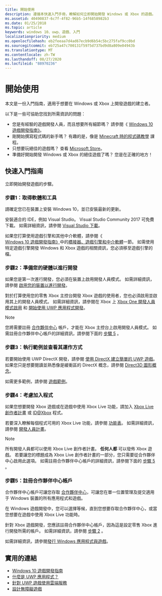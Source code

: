 ```yaml
---
title: 開始使用
description: 遵循本快速入門手冊，瞭解如何立即開始開發 Windows 或 Xbox 的遊戲。
ms.assetid: 40490837-6c7f-4f82-96b5-14f6858982b3
ms.date: 01/25/2018
ms.topic: article
keywords: windows 10、uwp、遊戲、入門
localizationpriority: medium
ms.openlocfilehash: eb2feeaa7d4ad67ecb9d6b54c5bc275faf9cc0bd
ms.sourcegitcommit: eb725a47c700131f5975d737bd9d8a809e04943b
ms.translationtype: MT
ms.contentlocale: zh-TW
ms.lasthandoff: 08/27/2020
ms.locfileid: "88970236"
---
```

# <a name="getting-started"></a>開始使用

本文是一份入門指南，適用于想要在 Windows 或 Xbox 上開發遊戲的建立者。 

以下是一些可協助您找到所需資訊的問題：
* 您是有經驗的遊戲開發人員，而且想要所有細節嗎？ 請參閱《 [Windows 10 遊戲開發指南》](e2e.md)。
* 剛開始撰寫程式碼的新手嗎？ 有趣的是，像是 [Minecraft 時的程式碼教學](https://code.org/minecraft) 課程。
* 只想要玩絕佳的遊戲嗎？ 查看 [Microsoft Store](https://www.microsoft.com/store)。
* 準備好開始開發 Windows 或 Xbox 的絕佳遊戲了嗎？  您是在正確的地方！

## <a name="quick-start-guide"></a>快速入門指南

立即開始開發遊戲的步驟。

### <a name="step-1-get-the-software-and-tools"></a>步驟1：取得軟體和工具

請確定您已在裝置上安裝 Windows 10，並已安裝最新的更新。

安裝適合的 IDE，例如 Visual Studio。 Visual Studio Community 2017 可免費下載。 如需詳細資訊，請參閱 [Visual Studio 下載](https://visualstudio.microsoft.com/downloads/)。

如果您打算使用遊戲引擎和其他中介軟體，請參閱《 [Windows 10 遊戲開發指南》](e2e.md)中的[橋接器、遊戲引擎和中介軟體](e2e.md#bridges-game-engines-and-middleware)一節。 如需使用特定遊戲引擎開發 Windows 和 Xbox 遊戲的相關資訊，您必須移至遊戲引擎的檔。

### <a name="step-2-prepare-your-hardware-for-development"></a>步驟2：準備您的硬體以進行開發

如果您是第一次進行開發，您必須在裝置上啟用開發人員模式。 如需詳細資訊，請參閱 [啟用您的裝置以進行開發](../get-started/enable-your-device-for-development.md)。

對於打算使用您的零售 Xbox 主控台開發 Xbox 遊戲的使用者，您也必須啟用並啟用其上的開發人員模式。 如需詳細資訊，請參閱在 Xbox 上 [Xbox One 開發人員模式啟用](../xbox-apps/devkit-activation.md) 和 [開始使用 UWP 應用程式開發](../xbox-apps/getting-started.md)。 

> [!Note]
> 您將需要註冊 [合作夥伴中心](https://partner.microsoft.com/dashboard)  帳戶，才能在 Xbox 主控台上啟用開發人員模式。 如需註冊合作夥伴中心帳戶的詳細資訊，請參閱下面的 [步驟 5](#step-5-sign-up-for-a-partner-center-account) 。

### <a name="step-3-run-a-sample-and-see-how-it-works"></a>步驟3：執行範例並查看其運作方式

若要開始使用 UWP DirectX 開發，請參閱 [使用 DirectX 建立簡單的 UWP 遊戲](tutorial--create-your-first-uwp-directx-game.md)。 如果您只是想要閱讀並熟悉像是緩衝區的 DirectX 概念，請參閱 [Direct3D 圖形概念](../graphics-concepts/index.md)。

如需更多範例，請參閱 [遊戲範例](e2e.md#game-samples)。

### <a name="step-4-consider-joining-a-program"></a>步驟4：考慮加入程式

如果您想要開發 Xbox 遊戲或在遊戲中使用 Xbox Live 功能，請加入 [Xbox Live 創作者計畫](https://developer.microsoft.com/games/xbox/xboxlive/creator) 或 [ID@Xbox](https://www.xbox.com/Developers/id) 程式。 

若要深入瞭解每個程式可用的 Xbox Live 功能，請參閱 [功能表](https://docs.microsoft.com/gaming/xbox-live/developer-program-overview.md#feature-table)。 如需詳細資訊，請參閱 [開發人員計畫](e2e.md#developer-programs)。

> [!Note]
> 所有開發人員都可以使用 Xbox Live 創作者計畫。 **任何人都** 可以發佈 Xbox 遊戲。 若要讓您的標題成為 Xbox Live 創作者計畫的一部分，您只需要從合作夥伴中心啟用此選項。 如需註冊合作夥伴中心帳戶的詳細資訊，請參閱下面的 [步驟 5](#step-5-sign-up-for-a-partner-center-account) 。

### <a name="step-5-sign-up-for-a-partner-center-account"></a>步驟5：註冊合作夥伴中心帳戶

合作夥伴中心帳戶可讓您存取 [合作夥伴中心](https://partner.microsoft.com/dashboard)，可讓您在單一位置管理及提交適用于 Windows 裝置的所有應用程式和遊戲。

在 Windows 遊戲開發中，您可以選擇等候，直到您想要存取合作夥伴中心，或當您想要在遊戲中使用 Xbox Live 功能時。

針對 Xbox 遊戲開發，您應該註冊合作夥伴中心帳戶，因為這是設定零售 Xbox 進行開發所需的帳戶。 如需詳細資訊，請參閱 [步驟 2](#step-2-prepare-your-hardware-for-development) 。

如需詳細資訊，請參閱[發行 Windows 應用程式與遊戲](../publish/index.md)。

## <a name="useful-links"></a>實用的連結

* [Windows 10 遊戲開發指南](e2e.md)
* [什麼是 UWP 應用程式？](../get-started/universal-application-platform-guide.md)
* [針對 UWP 遊戲使用雲端服務](cloud-for-games.md)
* [設計無障礙遊戲](accessibility-for-games.md)